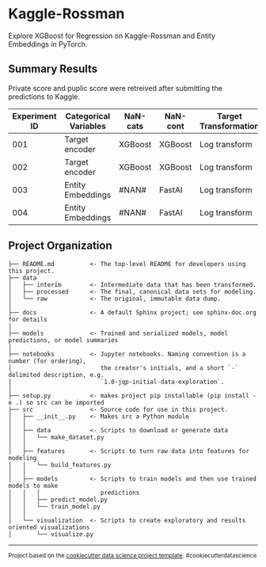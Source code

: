 Kaggle-Rossman
==============================

Explore XGBoost for Regression on Kaggle-Rossman and Entity Embeddings in PyTorch.


## Summary Results

Private score and puplic score were retreived after submitting the predictions to Kaggle.

| Experiment ID | Categorical Variables | NaN-cats | NaN-cont | Target Transformation | Hyperparameter Search | Backtesting            | Private Score | Public Score
|---------------|-----------------------|----------|----------|-----------------------|-----------------------|------------------------|---------------|---------------
| 001           | Target encoder        | XGBoost  | XGBoost  | Log transform         | Default               | No                     | 0.16925       | 0.17975
| 002           | Target encoder        | XGBoost  | XGBoost  | Log transform         | HyperOpt (100)        | TimeSeriesSplit k = 3  | 0.13975       | 0.12481
| 003           | Entity Embeddings     | #NAN#    | FastAI   | Log transform         | Default               | No                     | 0.15251       | 0.14079
| 004           | Entity Embeddings     | #NAN#    | FastAI   | Log transform         | HyperOpt (100)        | TimeSeriesSplit k = 3  | 0.13081       | 0.11572




Project Organization
------------

    ├── README.md          <- The top-level README for developers using this project.
    ├── data
    │   ├── interim        <- Intermediate data that has been transformed.
    │   ├── processed      <- The final, canonical data sets for modeling.
    │   └── raw            <- The original, immutable data dump.
    │
    ├── docs               <- A default Sphinx project; see sphinx-doc.org for details
    │
    ├── models             <- Trained and serialized models, model predictions, or model summaries
    │
    ├── notebooks          <- Jupyter notebooks. Naming convention is a number (for ordering),
    │                         the creator's initials, and a short `-` delimited description, e.g.
    │                         `1.0-jqp-initial-data-exploration`.
    │
    ├── setup.py           <- makes project pip installable (pip install -e .) so src can be imported
    ├── src                <- Source code for use in this project.
    │   ├── __init__.py    <- Makes src a Python module
    │   │
    │   ├── data           <- Scripts to download or generate data
    │   │   └── make_dataset.py
    │   │
    │   ├── features       <- Scripts to turn raw data into features for modeling
    │   │   └── build_features.py
    │   │
    │   ├── models         <- Scripts to train models and then use trained models to make
    │   │   │                 predictions
    │   │   ├── predict_model.py
    │   │   └── train_model.py
    │   │
    │   └── visualization  <- Scripts to create exploratory and results oriented visualizations
    │       └── visualize.py



--------

<p><small>Project based on the <a target="_blank" href="https://drivendata.github.io/cookiecutter-data-science/">cookiecutter data science project template</a>. #cookiecutterdatascience</small></p>
